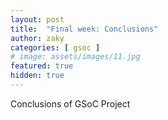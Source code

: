 ```yaml
---
layout: post
title:  "Final week: Conclusions"
author: zaky
categories: [ gsoc ]
# image: assets/images/11.jpg
featured: true
hidden: true
---
```

Conclusions of GSoC Project

```

